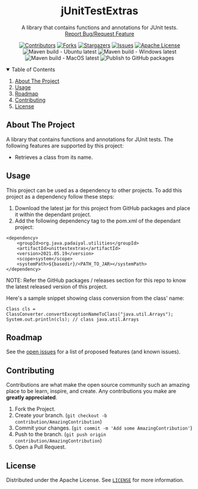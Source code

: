 <!-- PROJECT SHIELDS -->
<!--
*** I'm using markdown "reference style" links for readability.
*** Reference links are enclosed in brackets [ ] instead of parentheses ( ).
*** See the bottom of this document for the declaration of the reference variables
*** for contributors-url, forks-url, etc. This is an optional, concise syntax you may use.
*** https://www.markdownguide.org/basic-syntax/#reference-style-links
-->
<div align="center">
  <h1 align="center">jUnitTestExtras</h1>
  <p align="center">
    A library that contains functions and annotations for JUnit tests.
    <br />
    <a href="https://github.com/padaiyal/jUnitTestExtras/issues/new/choose">Report Bug/Request Feature</a>
  </p>

[![Contributors][contributors-shield]][contributors-url]
[![Forks][forks-shield]][forks-url]
[![Stargazers][stars-shield]][stars-url]
[![Issues][issues-shield]][issues-url]
[![Apache License][license-shield]][license-url] <br>
![Maven build - Ubuntu latest](https://github.com/padaiyal/jUnitTestExtras/workflows/Maven%20build%20-%20Ubuntu%20latest/badge.svg?branch=main)
![Maven build - Windows latest](https://github.com/padaiyal/jUnitTestExtras/workflows/Maven%20build%20-%20Windows%20latest/badge.svg?branch=main)
![Maven build - MacOS latest](https://github.com/padaiyal/jUnitTestExtras/workflows/Maven%20build%20-%20MacOS%20latest/badge.svg?branch=main)
![Publish to GitHub packages](https://github.com/padaiyal/jUnitTestExtras/workflows/Publish%20to%20GitHub%20packages/badge.svg)
</div>

<!-- TABLE OF CONTENTS -->
<details open="open">
  <summary>Table of Contents</summary>
  <ol>
    <li>
      <a href="#about-the-project">About The Project</a>
    </li>
    <li>
        <a href="#usage">Usage</a>
    </li>
    <li>
        <a href="#roadmap">Roadmap</a>
    </li>
    <li>
        <a href="#contributing">Contributing</a>
    </li>
    <li>
        <a href="#license">License</a>
    </li>
  </ol>
</details>

<!-- ABOUT THE PROJECT -->
## About The Project
A library that contains functions and annotations for JUnit tests.
The following features are supported by this project:
* Retrieves a class from its name.

<!-- USAGE -->
## Usage
This project can be used as a dependency to other projects. To add this project as a dependency follow these steps:

1. Download the latest jar for this project from GitHub packages and place it within the dependant project.
2. Add the following dependency tag to the pom.xml of the dependant project:
```
<dependency>
    <groupId>org.java.padaiyal.utilities</groupId>
    <artifactId>unittestextras</artifactId>
    <version>2021.05.19</version>
    <scope>system</scope>
    <systemPath>${basedir}/<PATH_TO_JAR></systemPath>
</dependency>
```
NOTE: Refer the GitHub packages / releases section for this repo to know the latest released version of this project.

Here's a sample snippet showing class conversion from the class' name:
```
Class cls = ClassConverter.convertExceptionNameToClass("java.util.Arrays");
System.out.println(cls); // class java.util.Arrays
```

<!-- ROADMAP -->
## Roadmap
See the [open issues](https://github.com/padaiyal/jUnitTestExtras/issues) for a list of proposed features (and known issues).

<!-- CONTRIBUTING -->
## Contributing
Contributions are what make the open source community such an amazing place to be learn, inspire, and create. Any contributions you make are **greatly appreciated**.

1. Fork the Project.
2. Create your branch. (`git checkout -b contribution/AmazingContribution`)
3. Commit your changes. (`git commit -m 'Add some AmazingContribution'`)
4. Push to the branch. (`git push origin contribution/AmazingContribution`)
5. Open a Pull Request.


<!-- LICENSE -->
## License
Distributed under the Apache License. See [`LICENSE`](https://github.com/padaiyal/jUnitTestExtras/blob/main/LICENSE) for more information.


<!-- MARKDOWN LINKS & IMAGES -->
<!-- https://www.markdownguide.org/basic-syntax/#reference-style-links -->
[contributors-shield]: https://img.shields.io/github/contributors/padaiyal/jUnitTestExtras.svg?style=for-the-badge
[contributors-url]: https://github.com/padaiyal/jUnitTestExtras/graphs/contributors
[forks-shield]: https://img.shields.io/github/forks/padaiyal/jUnitTestExtras.svg?style=for-the-badge
[forks-url]: https://github.com/padaiyal/jUnitTestExtras/network/members
[stars-shield]: https://img.shields.io/github/stars/padaiyal/jUnitTestExtras.svg?style=for-the-badge
[stars-url]: https://github.com/padaiyal/jUnitTestExtras/stargazers
[issues-shield]: https://img.shields.io/github/issues/padaiyal/jUnitTestExtras.svg?style=for-the-badge
[issues-url]: https://github.com/padaiyal/jUnitTestExtras/issues
[license-shield]: https://img.shields.io/github/license/padaiyal/jUnitTestExtras.svg?style=for-the-badge
[license-url]: https://github.com/padaiyal/jUnitTestExtras/blob/master/LICENSE
